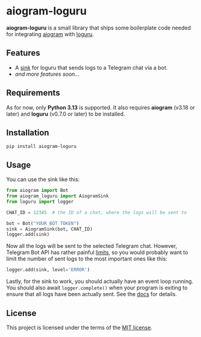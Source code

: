 # aiogram-loguru

**aiogram-loguru** is a small library that ships some boilerplate code needed for integrating
[aiogram](https://pypi.org/project/aiogram/) with [loguru](https://pypi.org/project/loguru/).

## Features

- A [sink](https://loguru.readthedocs.io/en/stable/api/logger.html#loguru._logger.Logger.add)
  for loguru that sends logs to a Telegram chat via a bot.
- *and more features soon...*

## Requirements

As for now, only **Python 3.13** is supported.
It also requires **aiogram** (v3.18 or later) and **loguru** (v0.7.0 or later) to be installed.

## Installation

    pip install aiogram-loguru

## Usage

You can use the sink like this:

```python
from aiogram import Bot
from aiogram_loguru import AiogramSink
from loguru import logger

CHAT_ID = 12345  # the ID of a chat, where the logs will be sent to

bot = Bot("YOUR BOT TOKEN")
sink = AiogramSink(bot, CHAT_ID)
logger.add(sink)
```

Now all the logs will be sent to the selected Telegram chat.
However, Telegram Bot API has rather painful [limits](https://limits.tginfo.me/en),
so you would probably want to limit the number of sent logs to the most important ones like this:

```python
logger.add(sink, level='ERROR')
```

Lastly, for the sink to work, you should actually have an event loop running.
You should also await `logger.complete()` when your program is exiting to ensure that all logs
have been actually sent.
See the [docs](https://loguru.readthedocs.io/en/stable/api/logger.html#loguru._logger.Logger.complete) for details.

## License

This project is licensed under the terms of
the [MIT license](https://github.com/antos07/aiogram-loguru/blob/master/LICENSE).

